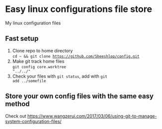 # Easy linux configurations file store
  My linux configuration files
## Fast setup
1. Clone repo to home directory<br>
    <code>cd ~ && git clone https://github.com/Sheeshlop/config.git</code>
2. Make git track home files<br>
<code>git config core.worktree "../../"</code>
3. Check your files with <code>git status</code>, add with <code>git add ../somefile</code>

## Store your own config files with the same easy method
  Check out https://www.wangzerui.com/2017/03/06/using-git-to-manage-system-configuration-files/
